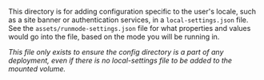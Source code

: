 This directory is for adding configuration specific to the user's locale, such as a site banner or authentication services, in a `local-settings.json` file. See the `assets/runmode-settings.json` file for what properties and values would go into the file, based on the mode you will be running in.

_This file only exists to ensure the config directory is a part of any deployment, even if there is no local-settings file to be added to the mounted volume._

